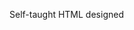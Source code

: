 Self-taught HTML designed
              
 
 
 
      
 
 
                                                                                                                                                                                                                                                     